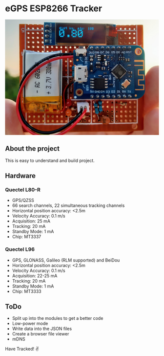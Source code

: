 # eGPS ESP8266 Tracker

![eGPS ESP8266 Tracker](https://raw.githubusercontent.com/ardubit/egps/master/files/20200626_203027.jpg)


## About the project

This is easy to understand and build project. 

## Hardware

### Quectel L80-R
- GPS/QZSS
- 66 search channels, 22 simultaneous tracking channels
- Horizontal position accuracy: <2.5m
- Velocity Accuracy: 0.1 m/s
- Acquisition: 25 mA
- Tracking: 20 mA
- Standby Mode: 1 mA
- Chip: MT3337

### Quectel L96 
- GPS, GLONASS, Galileo (RLM supported) and BeiDou
- Horizontal position accuracy: <2.5m
- Velocity Accuracy: 0.1 m/s
- Acquisition: 22-25 mA
- Tracking: 20 mA
- Standby Mode: 1 mA
- Chip: MT3333

## ToDo
* Split up into the modules to get a better code
* Low-power mode
* Write data into the JSON files
* Create a browser file viewer
* mDNS

Have Tracked!
:v:
